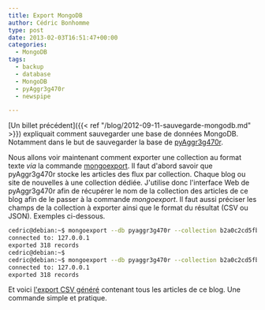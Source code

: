 ```yaml
---
title: Export MongoDB
author: Cédric Bonhomme
type: post
date: 2013-02-03T16:51:47+00:00
categories:
  - MongoDB
tags:
  - backup
  - database
  - MongoDB
  - pyAggr3g470r
  - newspipe

---
```

[Un billet précédent]({{< ref "/blog/2012-09-11-sauvegarde-mongodb.md" >}})
expliquait comment sauvegarder une base de données MongoDB.
Notamment dans le but de sauvegarder la base de [pyAggr3g470r][1].

Nous allons voir maintenant comment exporter une collection au format texte
_via_ la commande [mongoexport][2]. Il faut d'abord savoir que pyAggr3g470r
stocke les articles des flux par collection. Chaque blog ou site de nouvelles
à une collection dédiée. J'utilise donc l'interface Web de pyAggr3g470r afin de
récupérer le nom de la collection des articles de ce blog afin de le passer à
la commande _mongoexport_. Il faut aussi préciser les champs de la collection à
exporter ainsi que le format du résultat (CSV ou JSON). Exemples ci-dessous.

```bash
cedric@debian:~$ mongoexport --db pyaggr3g470r --collection b2a0c2cd5fb8b4743181f7c191746b151a7c709e --csv --fields article_date,article_title,article_content -o export.csv
connected to: 127.0.0.1
exported 318 records
cedric@debian:~$
cedric@debian:~$ mongoexport --db pyaggr3g470r --collection b2a0c2cd5fb8b4743181f7c191746b151a7c709e --fields article_date,article_title,article_content -o export.json
connected to: 127.0.0.1
exported 318 records
```

Et voici [l'export CSV généré][3] contenant tous les articles de ce blog.
Une commande simple et pratique.

 [1]: https://git.sr.ht/~cedric/pyAggr3g470r
 [2]: http://docs.mongodb.org/manual/reference/mongoexport/
 [3]: /files/blog/2013/02/export-blog-cedricbonhomme.csv
